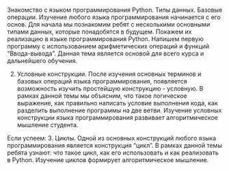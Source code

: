 Знакомство с языком программирования Python. Типы данных. Базовые операции. Изучение любого языка программирования начинается с его основ. Для начала мы познакомим ребят с несколькими основными типами данных, которые понадобятся в будущем. Покажем их реализацию в языке программирования Python. Напишем первую программу с использованием арифметических операций и функций “Ввода-вывода”. Данная тема является основой для всего курса и дальнейшего обучения.

2. Условные конструкции. После изучения основных терминов и базовых операций языка программирования, появляется возможность изучить простейшую конструкцию - условную. В рамках данной темы мы объясним, что такое логическое выражение, как правильно написать условие выполнения кода, как разделить выполнение программы на две ветви. Изучение условных конструкции языка программирования развивает алгоритмическое мышление студента.

Если успеем:
3. Циклы. Одной из основных конструкций любого языка программирования является конструкция “цикл”. В рамках данной темы ребята узнают: что такое цикл, как его использовать и как реализовать в Python. Изучение циклов формирует алгоритмическое мышление.
